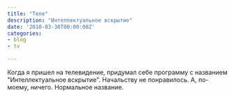 ```yaml
---
title: "Теле"
description: "Интеллектуальное вскрытие"
date: '2010-03-30T00:00:00Z'
categories:
- blog
- tv

---
```

Когда я пришел на телевидение, придумал себе программу с названием "Интеллектуальное вскрытие". Начальству не понравилось. А, по-моему, ничего. Нормальное название.
